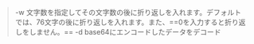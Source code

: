 > -w 文字数を指定してその文字数の後に折り返しを入れます。デフォルトでは、76文字の後に折り返しを入れます。また、==0を入力すると折り返しをしません。==
> -d base64にエンコードしたデータをデコード
> 